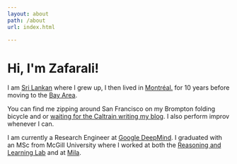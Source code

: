 ```yaml
---
layout: about
path: /about
url: index.html

---
```

# Hi, I'm Zafarali!

I am [Sri Lankan](https://www.google.ca/maps/place/Sri+Lanka) where I grew up, I then lived in [Montr&eacute;al.](https://www.google.ca/maps/place/Montreal,+QC/) for 10 years before moving to the [Bay Area](https://maps.app.goo.gl/nXUW5ipsvLH41of6A). 

You can find me zipping around San Francisco on my Brompton folding bicycle and or [waiting for the Caltrain writing my blog](https://writing.zafarali.me/baybybrompton). I also perform improv whenever I can. 

I am currently a Research Engineer at [Google DeepMind](http://www.deepmind.com). I graduated with an MSc from McGill University where I worked at both the [Reasoning and Learning Lab](http://rl.cs.mcgill.ca/) and at [Mila](https://mila.quebec/).

